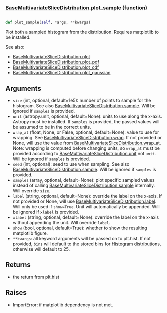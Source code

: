 ### [BaseMultivariateSliceDistribution](BaseMultivariateSliceDistribution.md).plot_sample (function)


```py

def plot_sample(self, *args, **kwargs)

```



Plot both a sampled histogram from the distribution.  Requires
matplotlib to be installed.

See also:

* [BaseMultivariateSliceDistribution.plot](BaseMultivariateSliceDistribution.plot.md)
* [BaseMultivariateSliceDistribution.plot_pdf](BaseMultivariateSliceDistribution.plot_pdf.md)
* [BaseMultivariateSliceDistribution.plot_cdf](BaseMultivariateSliceDistribution.plot_cdf.md)
* [BaseMultivariateSliceDistribution.plot_gaussian](BaseMultivariateSliceDistribution.plot_gaussian.md)

Arguments
-----------
* `size` (int, optional, default=1e5): number of points to sample for
    the histogram.  See also [BaseMultivariateSliceDistribution.sample](BaseMultivariateSliceDistribution.sample.md).  Will be ignored
    if `samples` is provided.
* `unit` (astropy.unit, optional, default=None): units to use along
    the x-axis.  Astropy must be installed.  If `samples` is provided,
    the passed values will be assumed to be in the correct units.
* `wrap_at` (float, None, or False, optional, default=None): value to
    use for wrapping.  See [BaseMultivariateSliceDistribution.wrap](BaseMultivariateSliceDistribution.wrap.md).  If not provided or None,
    will use the value from [BaseMultivariateSliceDistribution.wrap_at](BaseMultivariateSliceDistribution.wrap_at.md).  Note: wrapping is
    computed before changing units, so `wrap_at` must be provided
    according to [BaseMultivariateSliceDistribution.unit](BaseMultivariateSliceDistribution.unit.md) not `unit`.  Will be ignored
    if `samples` is provided.
* `seed` (int, optional): seed to use when sampling.  See also
    [BaseMultivariateSliceDistribution.sample](BaseMultivariateSliceDistribution.sample.md).  Will be ignored if `samples` is provided.
* `samples` (array, optional, default=None): plot specific sampled
    values instead of calling [BaseMultivariateSliceDistribution.sample](BaseMultivariateSliceDistribution.sample.md) internally.  Will override
    `size`.
* `label` (string, optional, default=None): override the label on the
    x-axis.  If not provided or None, will use [BaseMultivariateSliceDistribution.label](BaseMultivariateSliceDistribution.label.md).  Will
    only be used if `show=True`.  Unit will automatically be appended.
    Will be ignored if `xlabel` is provided.
* `xlabel` (string, optional, default=None): override the label on the
    x-axis without appending the unit.  Will override `label`.
* `show` (bool, optional, default=True): whether to show the resulting
    matplotlib figure.
* `**kwargs`: all keyword arguments will be passed on to plt.hist.  If
    not provided, `bins` will default to the stored bins for [Histogram](Histogram.md)
    distributions, otherwise will default to 25.

Returns
--------
* the return from plt.hist

Raises
--------
* ImportError: if matplotlib dependency is not met.

